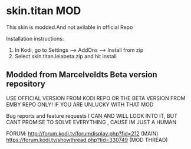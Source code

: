# skin.titan MOD

This skin is modded.And not avilable in official Repo

Installation instructions:
 1. In Kodi, go to Settings --> AddOns --> Install from zip
 2. Select skin.titan.leiabeta.zip	and hit install


## Modded from Marcelveldts Beta version repository

USE OFFICIAL VERSION FROM KODI REPO OR THE BETA VERSION FROM EMBY REPO ONLY! IF YOU ARE UNLUCKY WITH THAT MOD

Bug reports and feature requests
I CAN AND WILL LOOK INTO IT, BUT CANT PROMISE TO SOLVE EVERYTHING , CAUSE IM JUST A HUMAN

FORUM:	http://forum.kodi.tv/forumdisplay.php?fid=212 (MAIN)
		https://forum.kodi.tv/showthread.php?tid=330749 (MOD THREAD)
